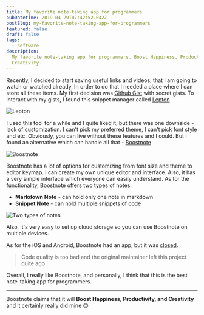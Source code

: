 ```yaml
---
title: My favorite note-taking app for programmers
pubDatetime: 2019-04-29T07:42:52.042Z
postSlug: my-favorite-note-taking-app-for-programmers
featured: false
draft: false
tags:
  - software
description:
  My favorite note-taking app for programmers. Boost Happiness, Productivity and
  Creativity.
---
```


Recently, I decided to start saving useful links and videos, that I am going to watch or watched already. In order to do that I needed a place where I can store all these items. My first decision was [Github Gist](https://gist.github.com/) with secret gists.
To interact with my gists, I found this snippet manager called [Lepton](https://github.com/hackjutsu/Lepton)

![Lepton](@assets/images/blog/my-favorite-note-taking-app-for-programmers/lepton.png "Lepton")

I used this tool for a while and I quite liked it, but there was one downside - lack of customization. I can't pick my preferred theme, I can't pick font style and etc. Obviously, you can live without these features and I could. But I found an alternative which can handle all that - [Boostnote](https://boostnote.io/)

![Boostnote](@assets/images/blog/my-favorite-note-taking-app-for-programmers/boostnote.png "Boostnote")

Boostnote has a lot of options for customizing from font size and theme to editor keymap. I can create my own unique editor and interface. Also, it has a very simple interface which everyone can easily understand. As for the functionality, Boostnote offers two types of notes:

- **Markdown Note** - can hold only one note in markdown
- **Snippet Note** - can hold multiple snippets of code

![Two types of notes](@assets/images/blog/my-favorite-note-taking-app-for-programmers/boostnote-two-types.png "Two types of notes")

Also, it's very easy to set up cloud storage so you can use Boostnote on multiple devices.

As for the iOS and Android, Boostnote had an app, but it was [closed](https://github.com/BoostIO/boostnote-mobile#temporary-stop).

> Code quality is too bad and the original maintainer left this project quite ago

Overall, I really like Boostnote, and personally, I think that this is the best note-taking app for programmers.

---

Boostnote claims that it will **Boost Happiness, Productivity, and Creativity** and it certainly really did mine 😊
